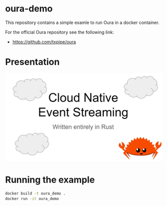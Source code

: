 # oura-demo

This repository contains a simple examle to run Oura in a docker container.

For the official Oura repository see the following link:
 - https://github.com/txpipe/oura

# Presentation

[![Slides](https://github.com/4TT1L4/oura-demo/blob/main/snapshot.jpg?raw=true "YouTube video - Click to Watch!")](https://docs.google.com/presentation/d/1zBH7x-Yln9tZ3LyoJEKz9O8kPbdHJmqvunNo44fwALI/edit?usp=sharing)

# Running the example

``` sh
docker build -t oura_demo .
docker run -it oura_demo
```